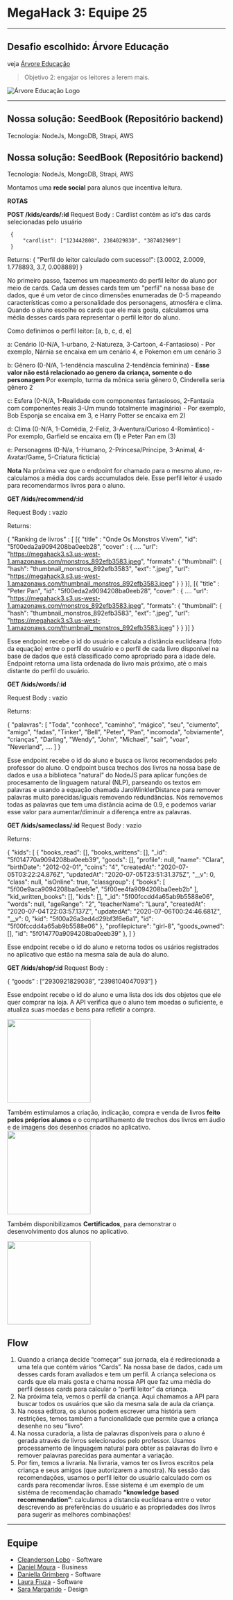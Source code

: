 # MegaHack 3: Equipe 25

----
## Desafio escolhido: Árvore Educação
veja [Árvore Educação](https://arvoreeducacao.com.br/)

> Objetivo 2: engajar os leitores a lerem mais.

![Árvore Educação Logo](https://www.bettbrasileducar.com/__resource/companyProfiles/16E232D3-93AB-A166-C5B3E5277F67763D-logo.png)

----
## Nossa solução: SeedBook (Repositório backend)
Tecnologia: NodeJs, MongoDB, Strapi, AWS 
## Nossa solução: SeedBook (Repositório backend)
Tecnologia: NodeJs, MongoDB, Strapi, AWS 

Montamos uma **rede social** para alunos que incentiva leitura.

**ROTAS**

**POST /kids/cards/:id** 
Request Body : 
  Cardlist contém as id's das cards selecionadas pelo usuário

     {
         "cardlist": ["123442808", 2384029830", "387402909"]
     }

Returns:
{
         "Perfil do leitor calculado com sucesso!": [3.0002, 2.0009, 1.778893, 3.7, 0.008889]
}

No primeiro passo, fazemos um mapeamento do perfil leitor do aluno por meio de cards. Cada um desses cards tem um "perfil" na nossa base de dados, que é um vetor de cinco dimensões enumeradas de 0-5 mapeando características como a personalidade dos personagens, atmosféra e clima. Quando o aluno escolhe os cards que ele mais gosta, calculamos uma média desses cards para representar o perfil leitor do aluno. 

Como definimos o perfil leitor: [a, b, c, d, e] 

a: Cenário (0-N/A, 1-urbano, 2-Natureza, 3-Cartoon, 4-Fantasioso) - Por exemplo, Nárnia se encaixa em um cenário 4, e Pokemon em um cenário 3

b: Gênero (0-N/A, 1-tendência masculina 2-tendência feminina) - **Esse valor não está relacionado ao genero da criança, somente o do personagem** Por exemplo, turma da mônica seria gênero 0, Cinderella seria gênero 2

c: Esfera (0-N/A, 1-Realidade com componentes fantasiosos, 2-Fantasia com componentes reais 3-Um mundo totalmente imaginário) - Por exemplo, Bob Esponja se encaixa em 3, e Harry Potter se encaixa em 2)

d: Clima (0-N/A, 1-Comédia, 2-Feliz, 3-Aventura/Curioso 4-Romântico) - Por exemplo, Garfield se encaixa em (1) e Peter Pan em (3)

e: Personagens (0-N/a, 1-Humano, 2-Princesa/Principe, 3-Animal, 4-Avatar/Game, 5-Criatura ficticia)

**Nota** Na próxima vez que o endpoint for chamado para o mesmo aluno, re-calculamos a média dos cards accumulados dele. Esse perfil leitor é usado para recomendarmos livros para o aluno. 

**GET /kids/recommend/:id** 

Request Body : vazio


Returns:

{
  "Ranking de livros" : [ 
                              [{
                                  "title" : "Onde Os Monstros Vivem",
                                   "id": "5f00eda2a9094208ba0eeb28",
                                   "cover" : {
                                   ....
                                   "url": "https://megahack3.s3.us-west-1.amazonaws.com/monstros_892efb3583.jpeg",
                                   "formats": {
                                      "thumbnail": {
                                         "hash": "thumbnail_monstros_892efb3583",
                                         "ext": ".jpeg",
                                        "url": "https://megahack3.s3.us-west-1.amazonaws.com/thumbnail_monstros_892efb3583.jpeg"
                                      }
                                  }
                               }],
                               [{
                                   "title" : "Peter Pan",
                                   "id": "5f00eda2a9094208ba0eeb28",
                                   "cover" : {
                                   ....
                                   "url": "https://megahack3.s3.us-west-1.amazonaws.com/monstros_892efb3583.jpeg",
                                   "formats": {
                                      "thumbnail": {
                                         "hash": "thumbnail_monstros_892efb3583",
                                         "ext": ".jpeg",
                                        "url": "https://megahack3.s3.us-west-1.amazonaws.com/thumbnail_monstros_892efb3583.jpeg"
                                      }
                                  }
                                }]
}

Esse endpoint recebe o id do usuário e calcula a distância euclideana (foto da equação) entre o perfil do usuário e o perfil de cada livro disponível na base de dados que está classificado como apropriado para a idade dele. Endpoint retorna uma lista ordenada do livro mais próximo, até o mais distante do perfil do usuário.

**GET /kids/words/:id** 

Request Body : vazio


Returns:

{
    "palavras": [
        "Toda",
        "conhece",
        "caminho",
        "mágico",
        "seu",
        "ciumento",
        "amigo",
        "fadas",
        "Tinker",
        "Bell",
        "Peter",
        "Pan",
        "incomoda",
        "obviamente",
        "crianças",
        "Darling",
        "Wendy",
        "John",
        "Michael",
        "sair",
        "voar",
        "Neverland",
        ....
        ]
}

Esse endpoint recebe o id do aluno e busca os livros recomendados pelo professor do aluno. O endpoint busca trechos dos livros na nossa base de dados e usa a biblioteca "natural" do NodeJS para aplicar funções de procesamento de linguagem natural (NLP), parseando os textos em palavras e usando a equação chamada JaroWinklerDistance para remover palavras muito parecidas/iguais removendo redundâncias. Nós removemos todas as palavras que tem uma distância acima de 0.9, e podemos variar esse valor para aumentar/diminuir a diferença entre as palavras. 

**GET /kids/sameclass/:id** 
Request Body : vazio

Returns:

{
    "kids": [
        {
            "books_read": [],
            "books_writtens": [],
            "_id": "5f014770a9094208ba0eeb39",
            "goods": [],
            "profile": null,
            "name": "Clara",
            "birthDate": "2012-02-01",
            "coins": "4",
            "createdAt": "2020-07-05T03:22:24.876Z",
            "updatedAt": "2020-07-05T23:51:31.375Z",
            "__v": 0,
            "class": null,
            "isOnline": true,
            "classgroup": {
                "books": [
                    "5f00e9aca9094208ba0eeb1e",
                    "5f00ee4fa9094208ba0eeb2b"
                ],
                "kid_written_books": [],
                "kids": [],
                "_id": "5f00fccdd4a65ab9b5588e06",
                "words": null,
                "ageRange": "2",
                "teacherName": "Laura",
                "createdAt": "2020-07-04T22:03:57.137Z",
                "updatedAt": "2020-07-06T00:24:46.681Z",
                "__v": 0,
                "kid": "5f00a26a3ed4d29bf3f6e6a1",
                "id": "5f00fccdd4a65ab9b5588e06"
            },
            "profilepicture": "girl-8",
            "goods_owned": [],
            "id": "5f014770a9094208ba0eeb39"
        },
        ]
    }

Esse endpoint recebe o id do aluno e retorna todos os usários registrados no aplicativo que estão na mesma sala de aula do aluno. 

**GET /kids/shop/:id** 
Request Body :

{
    “goods” : [“2930921829038”, “2398104047093”]
}

Esse endpoint recebe o id do aluno e uma lista dos ids dos objetos que ele quer comprar na loja. A API verifica que o aluno tem moedas o suficiente, e atualiza suas moedas e bens para refletir a compra. 


<img src="./imagens/imagem1.png" width="192">

Também estimulamos a criação, indicação, compra e venda de livros **feito pelos próprios alunos** e o compartilhamento de trechos dos livros em áudio e de imagens dos desenhos criados no aplicativo. 
<img src="./imagens/imagem2.png" width="192">

Também disponibilizamos **Certificados**, para demonstrar o desenvolvimento dos alunos no aplicativo.

<img src="./imagens/imagem3.png" width="192">

## Flow
1. Quando a criança decide “começar” sua jornada, ela é redirecionada a uma tela que contém vários “Cards”. Na nossa base de dados, cada um desses cards foram avaliados e tem um perfil. A criança seleciona os cards que ela mais gosta e chama nossa API que faz uma média do perfil desses cards para calcular o “perfil leitor” da criança.
2. Na próxima tela, vemos o perfil da criança. Aqui chamamos a API para buscar todos os usuários que são da mesma sala de aula da criança. 
3. Na nossa editora, os alunos podem escrever uma história sem restrições, temos também a funcionalidade que permite que a criança desenhe no seu “livro”. 
4. Na nossa curadoria, a lista de palavras disponíveis para o aluno é gerada através de livros selecionados pelo professor. Usamos processamento de linguagem natural para obter as palavras do livro e remover palavras parecidas para aumentar a variação.
5. Por fim, temos a livraria. Na livraria, vamos ter os livros escritos pela criança e seus amigos (que autorizarem a amostra). Na sessão das recomendações, usamos o perfil leitor do usuário calculado com os cards para recomendar livros. Esse sistema é um exemplo de um sistéma de recomendação chamado **“knowledge based recommendation”**: calculamos a distancia euclideana entre o vetor descrevendo as preferências do usuário e as propriedades dos livros para sugerir as melhores combinações! 

----
## Equipe
* [Cleanderson Lobo](https://www.linkedin.com/in/cleandersonlobo/?originalSubdomain=br) - Software
* [Daniel Moura](https://www.linkedin.com/in/daniel-m-araujo/) - Business
* [Daniella Grimberg](https://www.linkedin.com/in/daniella-grimberg-139a9614b/?originalSubdomain=br) - Software
* [Laura Fiuza](https://www.linkedin.com/in/laura-fiuza-ba1077b4/) - Software
* [Sara Margarido](https://www.linkedin.com/in/saramargarido/?originalSubdomain=br) - Design
